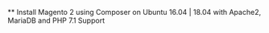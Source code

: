 **  Install Magento 2 using Composer on Ubuntu 16.04 | 18.04 with Apache2, MariaDB and PHP 7.1 Support
